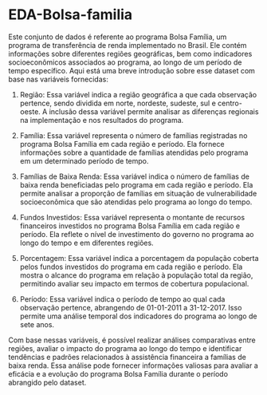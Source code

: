 # EDA-Bolsa-familia

Este conjunto de dados é referente ao programa Bolsa Família, um programa de transferência de renda implementado no Brasil. Ele contém informações sobre diferentes regiões geográficas, bem como indicadores socioeconômicos associados ao programa, ao longo de um período de tempo específico. Aqui está uma breve introdução sobre esse dataset com base nas variáveis fornecidas:

1. Região: Essa variável indica a região geográfica a que cada observação pertence, sendo dividida em norte, nordeste, sudeste, sul e centro-oeste. A inclusão dessa variável permite analisar as diferenças regionais na implementação e nos resultados do programa.

2. Família: Essa variável representa o número de famílias registradas no programa Bolsa Família em cada região e período. Ela fornece informações sobre a quantidade de famílias atendidas pelo programa em um determinado período de tempo.

3. Famílias de Baixa Renda: Essa variável indica o número de famílias de baixa renda beneficiadas pelo programa em cada região e período. Ela permite analisar a proporção de famílias em situação de vulnerabilidade socioeconômica que são atendidas pelo programa ao longo do tempo.

4. Fundos Investidos: Essa variável representa o montante de recursos financeiros investidos no programa Bolsa Família em cada região e período. Ela reflete o nível de investimento do governo no programa ao longo do tempo e em diferentes regiões.

5. Porcentagem: Essa variável indica a porcentagem da população coberta pelos fundos investidos do programa em cada região e período. Ela mostra o alcance do programa em relação à população total da região, permitindo avaliar seu impacto em termos de cobertura populacional.

6. Período: Essa variável indica o período de tempo ao qual cada observação pertence, abrangendo de 01-01-2011 a 31-12-2017. Isso permite uma análise temporal dos indicadores do programa ao longo de sete anos.

Com base nessas variáveis, é possível realizar análises comparativas entre regiões, avaliar o impacto do programa ao longo do tempo e identificar tendências e padrões relacionados à assistência financeira a famílias de baixa renda. Essa análise pode fornecer informações valiosas para avaliar a eficácia e a evolução do programa Bolsa Família durante o período abrangido pelo dataset.
